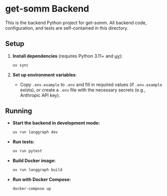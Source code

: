 # get-somm Backend

This is the backend Python project for get-somm. All backend code, configuration, and tests are self-contained in this directory.

## Setup

1. **Install dependencies** (requires Python 3.11+ and [uv](https://github.com/astral-sh/uv)):
   ```sh
   uv sync
   ```

2. **Set up environment variables**:
   - Copy `.env.example` to `.env` and fill in required values (if `.env.example` exists), or create a `.env` file with the necessary secrets (e.g., Anthropic API key).

## Running

- **Start the backend in development mode:**
  ```sh
  uv run langgraph dev
  ```

- **Run tests:**
  ```sh
  uv run pytest
  ```

- **Build Docker image:**
  ```sh
  uv run langgraph build
  ```

- **Run with Docker Compose:**
  ```sh
  docker-compose up
  ``` 